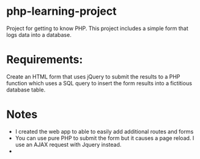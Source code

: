 # php-learning-project

Project for getting to know PHP. This project includes a simple form that logs data into a database.

# Requirements:

Create an HTML form that uses jQuery to submit the results to a PHP function which uses a SQL query to insert the form results into a fictitious database table.

# Notes

- I created the web app to able to easily add additional routes and forms
- You can use pure PHP to submit the form but it causes a page reload. I use an AJAX request with Jquery instead.
-
